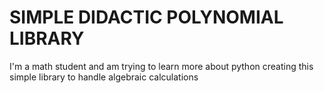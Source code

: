 # SIMPLE DIDACTIC POLYNOMIAL LIBRARY
I'm a math student and am trying to learn more about python creating this simple library to handle algebraic calculations
